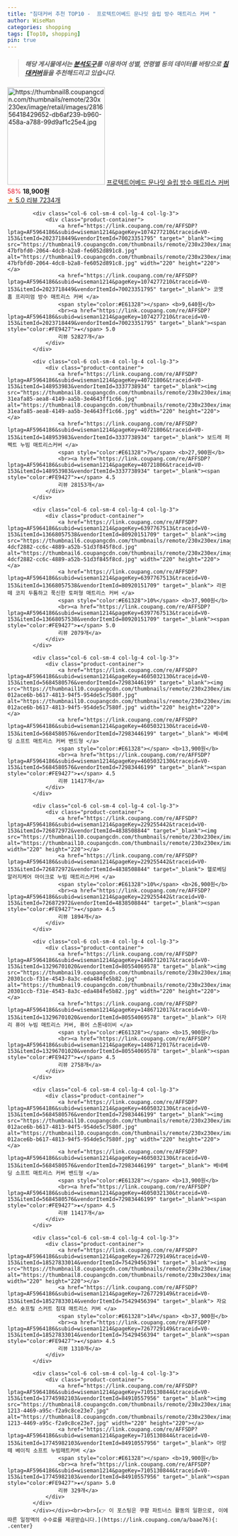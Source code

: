 ```yaml
---
title: "침대커버 추천 TOP10 -  프로텍트어베드 문나잇 슬립 방수 매트리스 커버 "
author: WiseMan
categories: shopping
tags: [Top10, shopping]
pin: true
---
```


> ##### 해당 게시물에서는 [**분석도구**](https://itemscout.io/)를 이용하여 **성별**, **연령별** 등의 데이터를 바탕으로 [**침대커버**](https://link.coupang.com/a/baae76)들을 추천해드리고 있습니다.
<div class="container"><div class="row">
            <div class="col-6 col-sm-4 col-lg-4 col-lg-3">
                <div class="product-container">
                    <a href="https://link.coupang.com/re/AFFSDP?lptag=AF5964186&subid=wiseman1214&pageKey=6122157152&traceid=V0-153&itemId=16856336206&vendorItemId=84035211521" target="_blank"><img src="https://thumbnail8.coupangcdn.com/thumbnails/remote/230x230ex/image/retail/images/281656418429652-db6af239-b960-458a-a788-99d9af1c25e4.jpg" alt="https://thumbnail8.coupangcdn.com/thumbnails/remote/230x230ex/image/retail/images/281656418429652-db6af239-b960-458a-a788-99d9af1c25e4.jpg" width="220" height="220"></a>
                    <a href="https://link.coupang.com/re/AFFSDP?lptag=AF5964186&subid=wiseman1214&pageKey=6122157152&traceid=V0-153&itemId=16856336206&vendorItemId=84035211521" target="_blank"> 프로텍트어베드 문나잇 슬립 방수 매트리스 커버 </a>
                    <span style="color:#E61328">58%</span> <b>18,900원</b>
                    <br><a href="https://link.coupang.com/re/AFFSDP?lptag=AF5964186&subid=wiseman1214&pageKey=6122157152&traceid=V0-153&itemId=16856336206&vendorItemId=84035211521" target="_blank"><span style="color:#FE9427">★</span> 5.0
                    리뷰 7234개</a>
                </div>
            </div>
            
            <div class="col-6 col-sm-4 col-lg-4 col-lg-3">
                <div class="product-container">
                    <a href="https://link.coupang.com/re/AFFSDP?lptag=AF5964186&subid=wiseman1214&pageKey=1074277210&traceid=V0-153&itemId=2023718449&vendorItemId=70023351795" target="_blank"><img src="https://thumbnail9.coupangcdn.com/thumbnails/remote/230x230ex/image/retail/images/681471480754163-47bfbfd0-2064-4dc8-b2a8-fe6052d891c8.jpg" alt="https://thumbnail9.coupangcdn.com/thumbnails/remote/230x230ex/image/retail/images/681471480754163-47bfbfd0-2064-4dc8-b2a8-fe6052d891c8.jpg" width="220" height="220"></a>
                    <a href="https://link.coupang.com/re/AFFSDP?lptag=AF5964186&subid=wiseman1214&pageKey=1074277210&traceid=V0-153&itemId=2023718449&vendorItemId=70023351795" target="_blank"> 코멧 홈 프리미엄 방수 매트리스 커버 </a>
                    <span style="color:#E61328"></span> <b>9,640원</b>
                    <br><a href="https://link.coupang.com/re/AFFSDP?lptag=AF5964186&subid=wiseman1214&pageKey=1074277210&traceid=V0-153&itemId=2023718449&vendorItemId=70023351795" target="_blank"><span style="color:#FE9427">★</span> 5.0
                    리뷰 52827개</a>
                </div>
            </div>
            
            <div class="col-6 col-sm-4 col-lg-4 col-lg-3">
                <div class="product-container">
                    <a href="https://link.coupang.com/re/AFFSDP?lptag=AF5964186&subid=wiseman1214&pageKey=40721806&traceid=V0-153&itemId=148953983&vendorItemId=3337738934" target="_blank"><img src="https://thumbnail8.coupangcdn.com/thumbnails/remote/230x230ex/image/retail/images/376388842722582-31eafa85-aea8-4149-aa5b-3e4643ff1c66.jpg" alt="https://thumbnail8.coupangcdn.com/thumbnails/remote/230x230ex/image/retail/images/376388842722582-31eafa85-aea8-4149-aa5b-3e4643ff1c66.jpg" width="220" height="220"></a>
                    <a href="https://link.coupang.com/re/AFFSDP?lptag=AF5964186&subid=wiseman1214&pageKey=40721806&traceid=V0-153&itemId=148953983&vendorItemId=3337738934" target="_blank"> 보드래 퍼펙트 누빔 매트리스커버 </a>
                    <span style="color:#E61328">7%</span> <b>27,900원</b>
                    <br><a href="https://link.coupang.com/re/AFFSDP?lptag=AF5964186&subid=wiseman1214&pageKey=40721806&traceid=V0-153&itemId=148953983&vendorItemId=3337738934" target="_blank"><span style="color:#FE9427">★</span> 4.5
                    리뷰 28153개</a>
                </div>
            </div>
            
            <div class="col-6 col-sm-4 col-lg-4 col-lg-3">
                <div class="product-container">
                    <a href="https://link.coupang.com/re/AFFSDP?lptag=AF5964186&subid=wiseman1214&pageKey=6397767513&traceid=V0-153&itemId=13668057538&vendorItemId=80920151709" target="_blank"><img src="https://thumbnail6.coupangcdn.com/thumbnails/remote/230x230ex/image/retail/images/6857181760458111-4dcf2882-cc6c-4889-a52b-51d3f845f8cd.jpg" alt="https://thumbnail6.coupangcdn.com/thumbnails/remote/230x230ex/image/retail/images/6857181760458111-4dcf2882-cc6c-4889-a52b-51d3f845f8cd.jpg" width="220" height="220"></a>
                    <a href="https://link.coupang.com/re/AFFSDP?lptag=AF5964186&subid=wiseman1214&pageKey=6397767513&traceid=V0-153&itemId=13668057538&vendorItemId=80920151709" target="_blank"> 라몬떼 코지 두툼하고 푹신한 토퍼형 매트리스 커버 </a>
                    <span style="color:#E61328">10%</span> <b>37,900원</b>
                    <br><a href="https://link.coupang.com/re/AFFSDP?lptag=AF5964186&subid=wiseman1214&pageKey=6397767513&traceid=V0-153&itemId=13668057538&vendorItemId=80920151709" target="_blank"><span style="color:#FE9427">★</span> 5.0
                    리뷰 2079개</a>
                </div>
            </div>
            
            <div class="col-6 col-sm-4 col-lg-4 col-lg-3">
                <div class="product-container">
                    <a href="https://link.coupang.com/re/AFFSDP?lptag=AF5964186&subid=wiseman1214&pageKey=4605032130&traceid=V0-153&itemId=5684580576&vendorItemId=72983446199" target="_blank"><img src="https://thumbnail10.coupangcdn.com/thumbnails/remote/230x230ex/image/retail/images/357453797354034-012ace6b-b617-4813-94f5-954de5c7580f.jpg" alt="https://thumbnail10.coupangcdn.com/thumbnails/remote/230x230ex/image/retail/images/357453797354034-012ace6b-b617-4813-94f5-954de5c7580f.jpg" width="220" height="220"></a>
                    <a href="https://link.coupang.com/re/AFFSDP?lptag=AF5964186&subid=wiseman1214&pageKey=4605032130&traceid=V0-153&itemId=5684580576&vendorItemId=72983446199" target="_blank"> 베네베딩 소프트 매트리스 커버 밴드형 </a>
                    <span style="color:#E61328"></span> <b>13,900원</b>
                    <br><a href="https://link.coupang.com/re/AFFSDP?lptag=AF5964186&subid=wiseman1214&pageKey=4605032130&traceid=V0-153&itemId=5684580576&vendorItemId=72983446199" target="_blank"><span style="color:#FE9427">★</span> 4.5
                    리뷰 11417개</a>
                </div>
            </div>
            
            <div class="col-6 col-sm-4 col-lg-4 col-lg-3">
                <div class="product-container">
                    <a href="https://link.coupang.com/re/AFFSDP?lptag=AF5964186&subid=wiseman1214&pageKey=229255442&traceid=V0-153&itemId=726872972&vendorItemId=4838508844" target="_blank"><img src="https://thumbnail10.coupangcdn.com/thumbnails/remote/230x230ex/image/vendor_inventory/7d9a/4477cb0f1c3041a5fb95e46b1900079def7ed202c64fb46bd8d16e0369ce.jpg" alt="https://thumbnail10.coupangcdn.com/thumbnails/remote/230x230ex/image/vendor_inventory/7d9a/4477cb0f1c3041a5fb95e46b1900079def7ed202c64fb46bd8d16e0369ce.jpg" width="220" height="220"></a>
                    <a href="https://link.coupang.com/re/AFFSDP?lptag=AF5964186&subid=wiseman1214&pageKey=229255442&traceid=V0-153&itemId=726872972&vendorItemId=4838508844" target="_blank"> 헬로베딩 알러지케어 마이크로 누빔 매트리스커버 </a>
                    <span style="color:#E61328">10%</span> <b>26,900원</b>
                    <br><a href="https://link.coupang.com/re/AFFSDP?lptag=AF5964186&subid=wiseman1214&pageKey=229255442&traceid=V0-153&itemId=726872972&vendorItemId=4838508844" target="_blank"><span style="color:#FE9427">★</span> 4.5
                    리뷰 1894개</a>
                </div>
            </div>
            
            <div class="col-6 col-sm-4 col-lg-4 col-lg-3">
                <div class="product-container">
                    <a href="https://link.coupang.com/re/AFFSDP?lptag=AF5964186&subid=wiseman1214&pageKey=1486712017&traceid=V0-153&itemId=13296701020&vendorItemId=80554069578" target="_blank"><img src="https://thumbnail9.coupangcdn.com/thumbnails/remote/230x230ex/image/retail/images/2846302258764392-20301ccb-f31e-4543-8a3c-eda484fe5b82.jpg" alt="https://thumbnail9.coupangcdn.com/thumbnails/remote/230x230ex/image/retail/images/2846302258764392-20301ccb-f31e-4543-8a3c-eda484fe5b82.jpg" width="220" height="220"></a>
                    <a href="https://link.coupang.com/re/AFFSDP?lptag=AF5964186&subid=wiseman1214&pageKey=1486712017&traceid=V0-153&itemId=13296701020&vendorItemId=80554069578" target="_blank"> 더자리 퓨어 누빔 매트리스 커버, 퓨어 스톤네이비 </a>
                    <span style="color:#E61328"></span> <b>15,900원</b>
                    <br><a href="https://link.coupang.com/re/AFFSDP?lptag=AF5964186&subid=wiseman1214&pageKey=1486712017&traceid=V0-153&itemId=13296701020&vendorItemId=80554069578" target="_blank"><span style="color:#FE9427">★</span> 4.5
                    리뷰 2758개</a>
                </div>
            </div>
            
            <div class="col-6 col-sm-4 col-lg-4 col-lg-3">
                <div class="product-container">
                    <a href="https://link.coupang.com/re/AFFSDP?lptag=AF5964186&subid=wiseman1214&pageKey=4605032130&traceid=V0-153&itemId=5684580576&vendorItemId=72983446199" target="_blank"><img src="https://thumbnail10.coupangcdn.com/thumbnails/remote/230x230ex/image/retail/images/357453797354034-012ace6b-b617-4813-94f5-954de5c7580f.jpg" alt="https://thumbnail10.coupangcdn.com/thumbnails/remote/230x230ex/image/retail/images/357453797354034-012ace6b-b617-4813-94f5-954de5c7580f.jpg" width="220" height="220"></a>
                    <a href="https://link.coupang.com/re/AFFSDP?lptag=AF5964186&subid=wiseman1214&pageKey=4605032130&traceid=V0-153&itemId=5684580576&vendorItemId=72983446199" target="_blank"> 베네베딩 소프트 매트리스 커버 밴드형 </a>
                    <span style="color:#E61328"></span> <b>13,900원</b>
                    <br><a href="https://link.coupang.com/re/AFFSDP?lptag=AF5964186&subid=wiseman1214&pageKey=4605032130&traceid=V0-153&itemId=5684580576&vendorItemId=72983446199" target="_blank"><span style="color:#FE9427">★</span> 4.5
                    리뷰 11417개</a>
                </div>
            </div>
            
            <div class="col-6 col-sm-4 col-lg-4 col-lg-3">
                <div class="product-container">
                    <a href="https://link.coupang.com/re/AFFSDP?lptag=AF5964186&subid=wiseman1214&pageKey=7267729149&traceid=V0-153&itemId=18527833014&vendorItemId=75429456394" target="_blank"><img src="https://thumbnail8.coupangcdn.com/thumbnails/remote/230x230ex/image/vendor_inventory/5343/cee2f88d580aa2b5c78cbe70d91776f5080f95c36203bbba2e9012843bf8.jpg" alt="https://thumbnail8.coupangcdn.com/thumbnails/remote/230x230ex/image/vendor_inventory/5343/cee2f88d580aa2b5c78cbe70d91776f5080f95c36203bbba2e9012843bf8.jpg" width="220" height="220"></a>
                    <a href="https://link.coupang.com/re/AFFSDP?lptag=AF5964186&subid=wiseman1214&pageKey=7267729149&traceid=V0-153&itemId=18527833014&vendorItemId=75429456394" target="_blank"> 자요 센스 숏프릴 스커트 침대 매트리스 커버 </a>
                    <span style="color:#E61328">14%</span> <b>37,900원</b>
                    <br><a href="https://link.coupang.com/re/AFFSDP?lptag=AF5964186&subid=wiseman1214&pageKey=7267729149&traceid=V0-153&itemId=18527833014&vendorItemId=75429456394" target="_blank"><span style="color:#FE9427">★</span> 4.5
                    리뷰 1310개</a>
                </div>
            </div>
            
            <div class="col-6 col-sm-4 col-lg-4 col-lg-3">
                <div class="product-container">
                    <a href="https://link.coupang.com/re/AFFSDP?lptag=AF5964186&subid=wiseman1214&pageKey=7105130844&traceid=V0-153&itemId=17745982103&vendorItemId=84910557956" target="_blank"><img src="https://thumbnail8.coupangcdn.com/thumbnails/remote/230x230ex/image/retail/images/2023/02/01/17/4/ca996b19-1213-4469-a95c-f2a9c8ce23e7.jpg" alt="https://thumbnail8.coupangcdn.com/thumbnails/remote/230x230ex/image/retail/images/2023/02/01/17/4/ca996b19-1213-4469-a95c-f2a9c8ce23e7.jpg" width="220" height="220"></a>
                    <a href="https://link.coupang.com/re/AFFSDP?lptag=AF5964186&subid=wiseman1214&pageKey=7105130844&traceid=V0-153&itemId=17745982103&vendorItemId=84910557956" target="_blank"> 아망떼 베이직 소프트 누빔매트커버 </a>
                    <span style="color:#E61328"></span> <b>19,900원</b>
                    <br><a href="https://link.coupang.com/re/AFFSDP?lptag=AF5964186&subid=wiseman1214&pageKey=7105130844&traceid=V0-153&itemId=17745982103&vendorItemId=84910557956" target="_blank"><span style="color:#FE9427">★</span> 5.0
                    리뷰 329개</a>
                </div>
            </div>
            </div></div><br><br>[👉 이 포스팅은 쿠팡 파트너스 활동의 일환으로, 이에 따른 일정액의 수수료를 제공받습니다.](https://link.coupang.com/a/baae76){: .center}